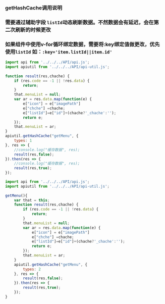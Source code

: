 ### getHashCache调用说明
### 需要通过辅助字段 `listId`动态刷新数据。不然数据会有延迟，会在第二次刷新的时候更改
### 如果组件中使用v-for循环绑定数据，需要将:key绑定值做更改，优先使用`listId` 如：`:key='item.listId||item.id'`
```javascript
import api from '../../../API/api.js';
import apiutil from '../../../API/api-util.js';
	
function result(res,chache) {
	if (res.code == -1 || !res.data) {
		return;
	}
	that.menuList = null;
	var ar = res.data.map(function(e) {
		e["icon"] = e["imagePath"]
		e["chche"] =chache;
		e["listId"]=e["id"]+(chache?'_chache':'');
		return e;
	});
	that.menuList = ar;
}
apiutil.getHashCache("getMenu", {
	types: 1
}, res => {
	//console.log("缓存数据", res);
	result(res,false);
}).then(res => {
	//console.log("缓存数据", res);
	result(res,true);
});
```

```javascript
import api from '../../../API/api.js';
import apiutil from '../../../API/api-util.js';
	
getMenu(){
	var that = this;
	function result(res,chache) {
		if (res.code == -1 || !res.data) {
			return;
		}
		that.menuList = null;
		var ar = res.data.map(function(e) {
			e["icon"] = e["imagePath"]
			e["chche"] =chache;
			e["listId"]=e["id"]+(chache?'_chache':'');
			return e;
		});
		that.menuList = ar;
	}
	apiutil.getHashCache("getMenu", {
		types: 2
	}, res => {
		result(res,false);
	}).then(res => {
		result(res,true);
	});
}
```